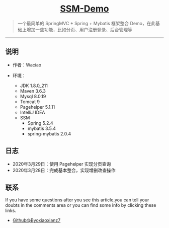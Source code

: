 <h1 align="center"><a href="https://github.com/SSM-Demo" target="_blank">SSM-Demo</a></h1>

> 一个最简单的 SpringMVC + Spring + Mybatis 框架整合 Demo，在此基础上增加一些功能，比如分页、用户注册登录、后台管理等

------------------------------

## 说明

- 作者：Waciao

- 环境：

    - JDK        1.8.0_211
    - Maven      3.6.3
    - Mysql      8.0.19
    - Tomcat     9
    - Pagehelper 5.1.11
    - IntelliJ IDEA
    - SSM
        - Spring           5.2.4
        - mybatis          3.5.4
        - spring-mybatis   2.0.4

## 日志

- 2020年3月29日：使用 Pagehelper 实现分页查询
- 2020年3月28日：完成基本整合，实现增删改查操作
        
## 联系

If you have some questions after you see this article,you can tell your doubts in the comments area or you can find some info by clicking these links.

- [Github@Byoxiaoxianz7](https://github.com/byojiaoxianz7)
    

